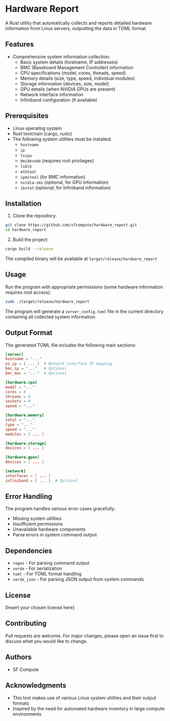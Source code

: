 # Hardware Report

A Rust utility that automatically collects and reports detailed hardware information from Linux servers, outputting the data in TOML format.

## Features

- Comprehensive system information collection:
  - Basic system details (hostname, IP addresses)
  - BMC (Baseboard Management Controller) information
  - CPU specifications (model, cores, threads, speed)
  - Memory details (size, type, speed, individual modules)
  - Storage information (devices, size, model)
  - GPU details (when NVIDIA GPUs are present)
  - Network interface information
  - Infiniband configuration (if available)

## Prerequisites

- Linux operating system
- Rust toolchain (cargo, rustc)
- The following system utilities must be installed:
  - `hostname`
  - `ip`
  - `lscpu`
  - `dmidecode` (requires root privileges)
  - `lsblk`
  - `ethtool`
  - `ipmitool` (for BMC information)
  - `nvidia-smi` (optional, for GPU information)
  - `ibstat` (optional, for Infiniband information)

## Installation

1. Clone the repository:
```bash
git clone https://github.com/sfcompute/hardware_report.git
cd hardware_report
```

2. Build the project:
```bash
cargo build --release
```

The compiled binary will be available at `target/release/hardware_report`

## Usage

Run the program with appropriate permissions (some hardware information requires root access):

```bash
sudo ./target/release/hardware_report
```

The program will generate a `server_config.toml` file in the current directory containing all collected system information.

## Output Format

The generated TOML file includes the following main sections:

```toml
[server]
hostname = "..."
os_ip = { ... }  # Network interface IP mapping
bmc_ip = "..."   # Optional
bmc_mac = "..."  # Optional

[hardware.cpu]
model = "..."
cores = #
threads = #
sockets = #
speed = "..."

[hardware.memory]
total = "..."
type = "..."
speed = "..."
modules = [ ... ]

[hardware.storage]
devices = [ ... ]

[hardware.gpus]
devices = [ ... ]

[network]
interfaces = [ ... ]
infiniband = { ... }  # Optional
```

## Error Handling

The program handles various error cases gracefully:
- Missing system utilities
- Insufficient permissions
- Unavailable hardware components
- Parse errors in system command output

## Dependencies

- `regex` - For parsing command output
- `serde` - For serialization
- `toml` - For TOML format handling
- `serde_json` - For parsing JSON output from system commands

## License

[Insert your chosen license here]

## Contributing

Pull requests are welcome. For major changes, please open an issue first to discuss what you would like to change.

## Authors

- SF Compute

## Acknowledgments

- This tool makes use of various Linux system utilities and their output formats
- Inspired by the need for automated hardware inventory in large compute environments
